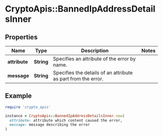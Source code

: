 # CryptoApis::BannedIpAddressDetailsInner

## Properties

| Name | Type | Description | Notes |
| ---- | ---- | ----------- | ----- |
| **attribute** | **String** | Specifies an attribute of the error by name. |  |
| **message** | **String** | Specifies the details of an attribute as part from the error. |  |

## Example

```ruby
require 'crypto_apis'

instance = CryptoApis::BannedIpAddressDetailsInner.new(
  attribute: attribute which content caused the error,
  message: message describing the error
)
```


